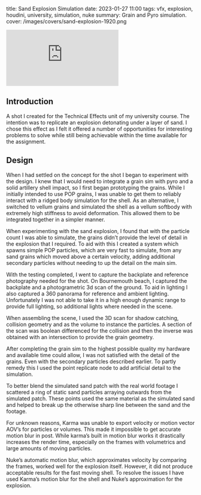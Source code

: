 title: Sand Explosion Simulation
date: 2023-01-27 11:00
tags: vfx, explosion, houdini, university, simulation, nuke
summary: Grain and Pyro simulation.
cover: /images/covers/sand-explosion-1920.png

<div class="w-full aspect-w-16 aspect-h-9">
    <iframe src="https://www.youtube.com/embed/3stjzkwr2jm?si=skgkrlu5z8adodd4" title="youtube video player" frameborder="0" allow="accelerometer; autoplay; clipboard-write; encrypted-media; gyroscope; picture-in-picture; web-share" referrerpolicy="strict-origin-when-cross-origin" allowfullscreen></iframe>
</div>

## Introduction
A shot I created for the Technical Effects unit of my university course. The intention was to replicate an explosion detonating under a layer of sand. I chose this effect as I felt it offered a number of opportunities for interesting problems to solve while still being achievable within the time available for the assignment.

## Design
When I had settled on the concept for the shot I began to experiment with the design. I knew that I would need to integrate a grain sim with pyro and a solid artillery shell impact, so I first began prototyping the grains. While I initially intended to use POP grains, I was unable to get them to reliably interact with a ridged body simulation for the shell. As an alternative, I switched to vellum grains and simulated the shell as a vellum softbody with extremely high stiffness to avoid deformation. This allowed them to be integrated together in a simpler manner.

When experimenting with the sand explosion, I found that with the particle count I was able to simulate, the grains didn’t provide the level of detail in the explosion that I required. To aid with this I created a system which spawns simple POP particles, which are very fast to simulate, from any sand grains which moved above a certain velocity, adding additional secondary particles without needing to up the detail on the main sim.

With the testing completed, I went to capture the backplate and reference photography needed for the shot. On Bournemouth beach, I captured the backplate and a photogrametric 3d scan of the ground. To aid in lighting I also captured a 360 panorama for reference and ambient lighting. Unfortunately I was not able to take it in a high enough dynamic range to provide full lighting, so additional lights where needed in the scene.

When assembling the scene, I used the 3D scan for shadow catching, collision geometry and as the volume to instance the particles. A section of the scan was boolean differenced for the collision and then the inverse was obtained with an intersection to provide the grain geometry.

After completing the grain sim to the highest possible quality my hardware and available time could allow, I was not satisfied with the detail of the grains. Even with the secondary particles described earlier. To partly remedy this I used the point replicate node to add artificial detail to the simulation.

To better blend the simulated sand patch with the real world footage I scattered a ring of static sand particles arraying outwards from the simulated patch. These points used the same material as the simulated sand and helped to break up the otherwise sharp line between the sand and the footage.

For unknown reasons, Karma was unable to export velocity or motion vector AOV’s for particles or volumes. This made it impossible to get accurate motion blur in post. While karma’s built in motion blur works it drastically increases the render time, especially on the frames with volumetrics and large amounts of moving particles.

Nuke’s automatic motion blur, which approximates velocity by comparing the frames, worked well for the explosion itself. However, it did not produce acceptable results for the fast moving shell. To resolve the issues I have used Karma’s motion blur for the shell and Nuke’s approximation for the explosion.
